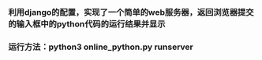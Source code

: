 ### 利用django的配置，实现了一个简单的web服务器，返回浏览器提交的输入框中的python代码的运行结果并显示
### 运行方法：python3 online_python.py runserver
